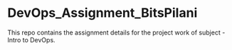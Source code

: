 # DevOps_Assignment_BitsPilani
This repo contains the assignment details for the project work of subject - Intro to DevOps.
